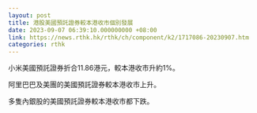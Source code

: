 ```yaml
---
layout: post
title: 港股美國預託證券較本港收市個別發展
date: 2023-09-07 06:39:10.000000000 +08:00
link: https://news.rthk.hk/rthk/ch/component/k2/1717086-20230907.htm
categories: rthk
---
```


小米美國預託證券折合11.86港元，較本港收市升約1%。

阿里巴巴及美團的美國預託證券較本港收市上升。

多隻內銀股的美國預託證券較本港收市都下跌。
